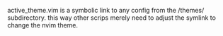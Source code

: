 active_theme.vim is a symbolic link to any config from the /themes/ subdirectory.
this way other scrips merely need to adjust the symlink to change the nvim theme.
